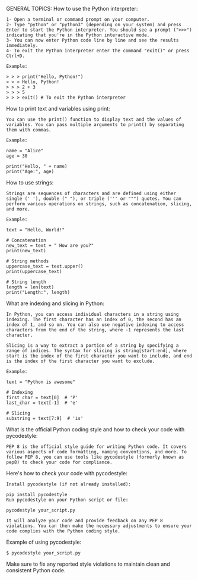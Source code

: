 GENERAL TOPICS:
How to use the Python interpreter:

    1- Open a terminal or command prompt on your computer.
    2- Type "python" or "python3" (depending on your system) and press Enter to start the Python interpreter. You should see a prompt (">>>") indicating that you're in the Python interactive mode.
    3- You can now enter Python code line by line and see the results immediately.
    4- To exit the Python interpreter enter the command "exit()" or press Ctrl+D.

    Example:

    > > > print("Hello, Python!")
    > > > Hello, Python!
    > > > 2 + 3
    > > > 5
    > > > exit() # To exit the Python interpreter

How to print text and variables using print:

    You can use the print() function to display text and the values of variables. You can pass multiple arguments to print() by separating them with commas.

    Example:

    name = "Alice"
    age = 30

    print("Hello, " + name)
    print("Age:", age)

How to use strings:

    Strings are sequences of characters and are defined using either single (' '), double (" "), or triple (''' or """) quotes. You can perform various operations on strings, such as concatenation, slicing, and more.

    Example:

    text = "Hello, World!"

    # Concatenation
    new_text = text + " How are you?"
    print(new_text)

    # String methods
    uppercase_text = text.upper()
    print(uppercase_text)

    # String length
    length = len(text)
    print("Length:", length)

What are indexing and slicing in Python:

    In Python, you can access individual characters in a string using indexing. The first character has an index of 0, the second has an index of 1, and so on. You can also use negative indexing to access characters from the end of the string, where -1 represents the last character.

    Slicing is a way to extract a portion of a string by specifying a range of indices. The syntax for slicing is string[start:end], where start is the index of the first character you want to include, and end is the index of the first character you want to exclude.

    Example:

    text = "Python is awesome"

    # Indexing
    first_char = text[0]  # 'P'
    last_char = text[-1]  # 'e'

    # Slicing
    substring = text[7:9]  # 'is'

What is the official Python coding style and how to check your code with pycodestyle:

    PEP 8 is the official style guide for writing Python code. It covers various aspects of code formatting, naming conventions, and more. To follow PEP 8, you can use tools like pycodestyle (formerly known as pep8) to check your code for compliance.

Here's how to check your code with pycodestyle:

    Install pycodestyle (if not already installed):

    pip install pycodestyle
    Run pycodestyle on your Python script or file:

    pycodestyle your_script.py

    It will analyze your code and provide feedback on any PEP 8 violations. You can then make the necessary adjustments to ensure your code complies with the Python coding style.

Example of using pycodestyle:

    $ pycodestyle your_script.py

Make sure to fix any reported style violations to maintain clean and consistent Python code.

